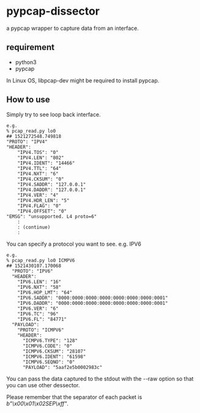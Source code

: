 pypcap-dissector
================

a pypcap wrapper to capture data from an interface.

## requirement

- python3
- pypcap

In Linux OS, libpcap-dev might be required to install pypcap.

## How to use

Simply try to see loop back interface.

    e.g.
    % pcap_read.py lo0
    ## 1521272548.749818
    "PROTO": "IPV4"
    "HEADER": 
        "IPV4.TOS": "0"
        "IPV4.LEN": "802"
        "IPV4.IDENT": "14466"
        "IPV4.TTL": "64"
        "IPV4.NXT": "6"
        "IPV4.CKSUM": "0"
        "IPV4.SADDR": "127.0.0.1"
        "IPV4.DADDR": "127.0.0.1"
        "IPV4.VER": "4"
        "IPV4.HDR_LEN": "5"
        "IPV4.FLAG": "0"
        "IPV4.OFFSET": "0"
    "EMSG": "unsupported. L4 proto=6"
        :
        : (continue)
        :

You can specify a protocol you want to see.  e.g. IPV6

    e.g.
    % pcap_read.py lo0 ICMPV6
    ## 1521430107.170068
      "PROTO": "IPV6"
      "HEADER": 
        "IPV6.LEN": "16"
        "IPV6.NXT": "58"
        "IPV6.HOP_LMT": "64"
        "IPV6.SADDR": "0000:0000:0000:0000:0000:0000:0000:0001"
        "IPV6.DADDR": "0000:0000:0000:0000:0000:0000:0000:0001"
        "IPV6.VER": "6"
        "IPV6.TC": "96"
        "IPV6.FL": "84771"
      "PAYLOAD": 
        "PROTO": "ICMPV6"
        "HEADER": 
          "ICMPV6.TYPE": "128"
          "ICMPV6.CODE": "0"
          "ICMPV6.CKSUM": "28107"
          "ICMPV6.IDENT": "61598"
          "ICMPV6.SEQNO": "0"
          "PAYLOAD": "5aaf2e5b0002983c"

You can pass the data captured to the stdout with the --raw option
so that you can use other dessector.

Please remember that the separator of each packet is *b"\x00\x01\x02SEP\xff"*.

